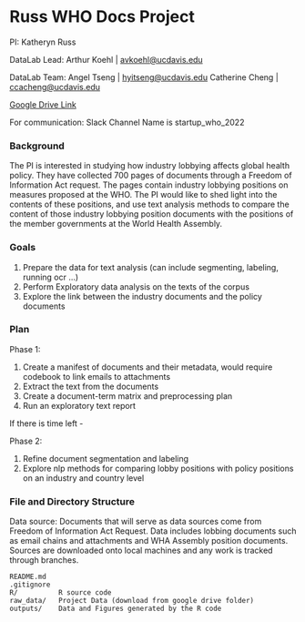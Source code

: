 # Russ WHO Docs Project

PI: Katheryn Russ

DataLab Lead: 
Arthur Koehl | avkoehl@ucdavis.edu

DataLab Team: 
Angel Tseng | hyitseng@ucdavis.edu
Catherine Cheng | ccacheng@ucdavis.edu

[Google Drive Link](https://drive.google.com/drive/folders/1ZHKQMK2Kdbp8DWCcqu345c9tHFQz5u2W?usp=sharing)

For communication: Slack Channel Name is startup_who_2022

### Background

The PI is interested in studying how industry lobbying affects global health policy.
They have collected 700 pages of documents through a Freedom of Information Act request.
The pages contain industry lobbying positions on measures proposed at the WHO. 
The PI would like to shed light into the contents of these positions, and use text
analysis methods to compare the content of those industry lobbying position documents with
the positions of the member governments at the World Health Assembly.

### Goals

1. Prepare the data for text analysis (can include segmenting, labeling, running ocr ...)
2. Perform Exploratory data analysis on the texts of the corpus
3. Explore the link between the industry documents and the policy documents

### Plan

Phase 1:

1. Create a manifest of documents and their metadata, would require codebook to link emails to attachments
2. Extract the text from the documents
3. Create a document-term matrix and preprocessing plan
4. Run an exploratory text report

If there is time left -

Phase 2:

1. Refine document segmentation and labeling
2. Explore nlp methods for comparing lobby positions with policy positions on an industry and country level

### File and Directory Structure

Data source: Documents that will serve as data sources come from Freedom of Information Act Request. Data includes lobbing documents such as email chains
and attachments and WHA Assembly position documents. Sources are downloaded onto local machines and any work is tracked through branches. 

```
README.md
.gitignore 
R/    		R source code 
raw_data/	Project Data (download from google drive folder)
outputs/	Data and Figures generated by the R code
```
